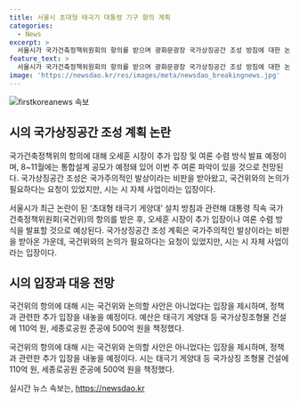 ```yaml
---
title: 서울시 초대형 태극기 대통령 기구 항의 계획
categories:
  - News
excerpt: >
  서울시가 국가건축정책위원회의 항의를 받으며 광화문광장 국가상징공간 조성 방침에 대한 논란이 불거지고 있다. 오세훈 시장이 추가 입장이나 여론 수렴 방식을 발표할 예정이며, 국가주의적인 발상이라는 비판이 제기되는 가운데 관련 사안에 대해 국건위와 논의할 필요가 있다는 의견이 제기되고 있다. 서울시는 체계적인 협의를 통해 이번 사업을 추진할 계획이며, 추가 입장을 내놓을 예정이다. 8~11월에는 국가상징공간 조성을 위한 통합설계공모가 예정되어 있어 추가 결정이 있을 것으로 예상된다.
feature_text: >
  서울시가 국가건축정책위원회의 항의를 받으며 광화문광장 국가상징공간 조성 방침에 대한 논란이 불거지고 있다. 오세훈 시장이 추가 입장이나 여론 수렴 방식을 발표할 예정이며, 국가주의적인 발상이라는 비판이 제기되는 가운데 관련 사안에 대해 국건위와 논의할 필요가 있다는 의견이 제기되고 있다. 서울시는 체계적인 협의를 통해 이번 사업을 추진할 계획이며, 추가 입장을 내놓을 예정이다. 8~11월에는 국가상징공간 조성을 위한 통합설계공모가 예정되어 있어 추가 결정이 있을 것으로 예상된다.
image: 'https://newsdao.kr/res/images/meta/newsdao_breakingnews.jpg'
---
```


<p><img src="https://newsdao.kr/res/images/meta/newsdao_breakingnews.jpg" alt="firstkoreanews 속보" /></p>

<h2 data-ke-size="size26">시의 국가상징공간 조성 계획 논란</h2>

<p>국가건축정책위의 항의에 대해 오세훈 시장이 추가 입장 및 여론 수렴 방식 발표 예정이며, 8~11월에는 통합설계 공모가 예정돼 있어 이번 주 여론 파악이 있을 것으로 전망된다. 국가상징공간 조성은 국가주의적인 발상이라는 비판을 받아왔고, 국건위와의 논의가 필요하다는 요청이 있었지만, 시는 시 자체 사업이라는 입장이다.</p>

<p data-ke-size="size16">서울시가 최근 논란이 된 ‘초대형 태극기 게양대’ 설치 방침과 관련해 대통령 직속 국가건축정책위원회(국건위)의 항의를 받은 후, 오세훈 시장이 추가 입장이나 여론 수렴 방식을 발표할 것으로 예상된다. 국가상징공간 조성 계획은 국가주의적인 발상이라는 비판을 받아온 가운데, 국건위와의 논의가 필요하다는 요청이 있었지만, 시는 시 자체 사업이라는 입장이다.</p>

<h2 data-ke-size="size26">시의 입장과 대응 전망</h2>

<p>국건위의 항의에 대해 시는 국건위와 논의할 사안은 아니었다는 입장을 제시하며, 정책과 관련한 추가 입장을 내놓을 예정이다. 예산은 태극기 게양대 등 국가상징조형물 건설에 110억 원, 세종로공원 준공에 500억 원을 책정했다.</p>

<p data-ke-size="size16">국건위의 항의에 대해 시는 국건위와 논의할 사안은 아니었다는 입장을 제시하며, 정책과 관련한 추가 입장을 내놓을 예정이다. 시는 태극기 게양대 등 국가상징 조형물 건설에 110억 원, 세종로공원 준공에 500억 원을 책정했다.</p>
실시간 뉴스 속보는, <a href="https://newsdao.kr" rel="dofollow">https://newsdao.kr</a>


